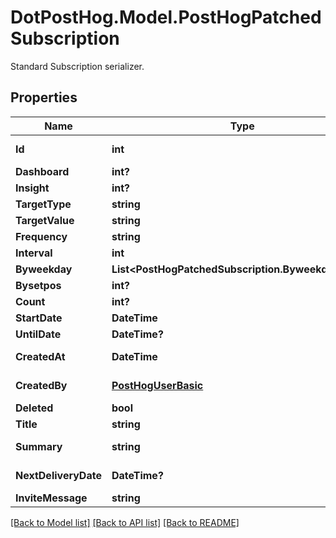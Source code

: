 # DotPostHog.Model.PostHogPatchedSubscription
Standard Subscription serializer.

## Properties

Name | Type | Description | Notes
------------ | ------------- | ------------- | -------------
**Id** | **int** |  | [optional] [readonly] 
**Dashboard** | **int?** |  | [optional] 
**Insight** | **int?** |  | [optional] 
**TargetType** | **string** |  | [optional] 
**TargetValue** | **string** |  | [optional] 
**Frequency** | **string** |  | [optional] 
**Interval** | **int** |  | [optional] 
**Byweekday** | **List&lt;PostHogPatchedSubscription.ByweekdayEnum&gt;** |  | [optional] 
**Bysetpos** | **int?** |  | [optional] 
**Count** | **int?** |  | [optional] 
**StartDate** | **DateTime** |  | [optional] 
**UntilDate** | **DateTime?** |  | [optional] 
**CreatedAt** | **DateTime** |  | [optional] [readonly] 
**CreatedBy** | [**PostHogUserBasic**](PostHogUserBasic.md) |  | [optional] [readonly] 
**Deleted** | **bool** |  | [optional] 
**Title** | **string** |  | [optional] 
**Summary** | **string** |  | [optional] [readonly] 
**NextDeliveryDate** | **DateTime?** |  | [optional] [readonly] 
**InviteMessage** | **string** |  | [optional] 

[[Back to Model list]](../README.md#documentation-for-models) [[Back to API list]](../README.md#documentation-for-api-endpoints) [[Back to README]](../README.md)

